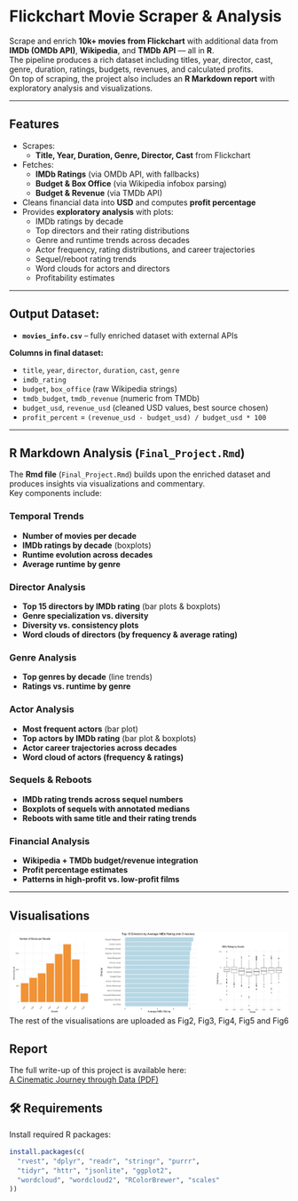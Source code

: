 # Flickchart Movie Scraper & Analysis

Scrape and enrich **10k+ movies from Flickchart** with additional data from **IMDb (OMDb API)**, **Wikipedia**, and **TMDb API** — all in **R**.  
The pipeline produces a rich dataset including titles, year, director, cast, genre, duration, ratings, budgets, revenues, and calculated profits.  
On top of scraping, the project also includes an **R Markdown report** with exploratory analysis and visualizations.

---

## Features
- Scrapes:
  - **Title, Year, Duration, Genre, Director, Cast** from Flickchart
- Fetches:
  - **IMDb Ratings** (via OMDb API, with fallbacks)
  - **Budget & Box Office** (via Wikipedia infobox parsing)
  - **Budget & Revenue** (via TMDb API)
- Cleans financial data into **USD** and computes **profit percentage**
- Provides **exploratory analysis** with plots:
  - IMDb ratings by decade
  - Top directors and their rating distributions
  - Genre and runtime trends across decades
  - Actor frequency, rating distributions, and career trajectories
  - Sequel/reboot rating trends
  - Word clouds for actors and directors
  - Profitability estimates

---

## Output Dataset:  
- **`movies_info.csv`** – fully enriched dataset with external APIs  

**Columns in final dataset:**
- `title`, `year`, `director`, `duration`, `cast`, `genre`
- `imdb_rating`
- `budget`, `box_office` (raw Wikipedia strings)
- `tmdb_budget`, `tmdb_revenue` (numeric from TMDb)
- `budget_usd`, `revenue_usd` (cleaned USD values, best source chosen)
- `profit_percent` = `(revenue_usd - budget_usd) / budget_usd * 100`

---

## R Markdown Analysis (`Final_Project.Rmd`)

The **Rmd file** (`Final_Project.Rmd`) builds upon the enriched dataset and produces insights via visualizations and commentary.  
Key components include:

### Temporal Trends
- **Number of movies per decade**
- **IMDb ratings by decade** (boxplots)
- **Runtime evolution across decades**
- **Average runtime by genre**

### Director Analysis
- **Top 15 directors by IMDb rating** (bar plots & boxplots)
- **Genre specialization vs. diversity**
- **Diversity vs. consistency plots**
- **Word clouds of directors (by frequency & average rating)**

### Genre Analysis
- **Top genres by decade** (line trends)
- **Ratings vs. runtime by genre**

### Actor Analysis
- **Most frequent actors** (bar plot)
- **Top actors by IMDb rating** (bar plot & boxplots)
- **Actor career trajectories across decades**
- **Word cloud of actors (frequency & ratings)**

### Sequels & Reboots
- **IMDb rating trends across sequel numbers**
- **Boxplots of sequels with annotated medians**
- **Reboots with same title and their rating trends**

### Financial Analysis
- **Wikipedia + TMDb budget/revenue integration**
- **Profit percentage estimates**
- **Patterns in high-profit vs. low-profit films**

---

## Visualisations

![Visualisation1](Fig1.png)
The rest of the visualisations are uploaded as Fig2, Fig3, Fig4, Fig5 and Fig6

## Report

The full write-up of this project is available here:  
[A Cinematic Journey through Data (PDF)](FinalReport.pdf)



## 🛠 Requirements
Install required R packages:
```r
install.packages(c(
  "rvest", "dplyr", "readr", "stringr", "purrr",
  "tidyr", "httr", "jsonlite", "ggplot2", 
  "wordcloud", "wordcloud2", "RColorBrewer", "scales"
))
